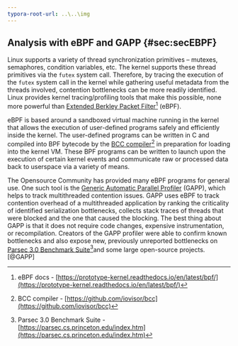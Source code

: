 ```yaml
---
typora-root-url: ..\..\img
---
```


## Analysis with eBPF and GAPP {#sec:secEBPF}

Linux supports a variety of thread synchronization primitives – mutexes, semaphores, condition variables, etc. The kernel supports these thread primitives via the `futex` system call. Therefore, by tracing the execution of the `futex` system call in the kernel while gathering useful metadata from the threads involved, contention bottlenecks can be more readily identified. Linux provides kernel tracing/profiling tools that make this possible, none more powerful than [Extended Berkley Packet Filter](https://prototype-kernel.readthedocs.io/en/latest/bpf/)[^22] (eBPF).

eBPF is based around a sandboxed virtual machine running in the kernel that allows the execution of user-defined programs safely and efficiently inside the kernel. The user-defined programs can be written in C and compiled into BPF bytecode by the [BCC compiler](https://github.com/iovisor/bcc)[^23] in preparation for loading into the kernel VM. These BPF programs can be written to launch upon the execution of certain kernel events and communicate raw or processed data back to userspace via a variety of means. 

The Opensource Community has provided many eBPF programs for general use. One such tool is the [Generic Automatic Parallel Profiler](https://github.com/RN-dev-repo/GAPP/) (GAPP), which helps to track multithreaded contention issues. GAPP uses eBPF to track contention overhead of a multithreaded application by ranking the criticality of identified serialization bottlenecks, collects stack traces of threads that were blocked and the one that caused the blocking. The best thing about GAPP is that it does not require code changes, expensive instrumentation, or recompilation. Creators of the GAPP profiler were able to confirm known bottlenecks and also expose new, previously unreported bottlenecks on [Parsec 3.0 Benchmark Suite](https://parsec.cs.princeton.edu/index.htm)[^24]and some large open-source projects. [@GAPP]

[^22]: eBPF docs - [https://prototype-kernel.readthedocs.io/en/latest/bpf/](https://prototype-kernel.readthedocs.io/en/latest/bpf/)
[^23]: BCC compiler - [https://github.com/iovisor/bcc](https://github.com/iovisor/bcc)
[^24]: Parsec 3.0 Benchmark Suite - [https://parsec.cs.princeton.edu/index.htm](https://parsec.cs.princeton.edu/index.htm)
